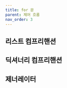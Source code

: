 ```yaml
---
title: for 문
parent: 제어 흐름
nav_order: 3
---
```




## 리스트 컴프리핸션

## 딕셔너리 컴프리핸션

## 제너레이터
